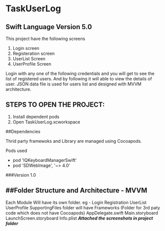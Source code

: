 # TaskUserLog

Swift Language Version 5.0
---------------------------

This project have the following screens 
1. Login screen
2. Registeration screen
3. UserList Screen
4. UserProfile Screen

Login with any one of the following credentials and you will get to see the list of registered users. And by following it will able to view the details of user. JSON data file is used for users list and designed with MVVM architecture.


STEPS TO OPEN THE PROJECT:
--------------------------
1. Install dependent pods
2. Open TaskUserLog.xcworkspace


##Dependencies

Thrid party framewoks and Library are managed using Cocoapods.

Pods used

- pod 'IQKeyboardManagerSwift'
- pod 'SDWebImage', '~> 4.0'


###Version 1.0


##Folder Structure and Architecture - MVVM
-------------------------------------------

Each Module Will have its own folder. eg -
Login
Registration
UserList
UserProfile
SupportingFiles folder will have
Frameworks (Folder for 3rd paty code which does not have Cocoapods)
AppDelegate.swift
Main.storyboard
LaunchScreen.storyboard
Info.plist
***Attached the screenshots in project folder***


